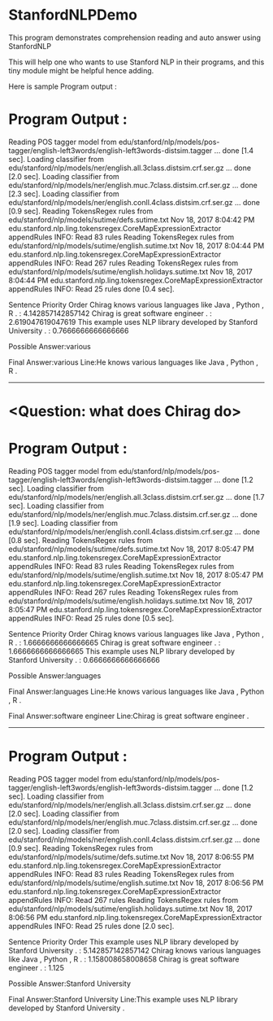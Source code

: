 
# StanfordNLPDemo
This program demonstrates comprehension reading and auto answer using StanfordNLP

This will help one who wants to use Stanford NLP in their programs, and this tiny module might be helpful hence adding.

Here is sample Program output :

# <Question : What software languages Chirag know>

# Program Output :

Reading POS tagger model from edu/stanford/nlp/models/pos-tagger/english-left3words/english-left3words-distsim.tagger ... done [1.4 sec].
Loading classifier from edu/stanford/nlp/models/ner/english.all.3class.distsim.crf.ser.gz ... done [2.0 sec].
Loading classifier from edu/stanford/nlp/models/ner/english.muc.7class.distsim.crf.ser.gz ... done [2.3 sec].
Loading classifier from edu/stanford/nlp/models/ner/english.conll.4class.distsim.crf.ser.gz ... done [0.9 sec].
Reading TokensRegex rules from edu/stanford/nlp/models/sutime/defs.sutime.txt
Nov 18, 2017 8:04:42 PM edu.stanford.nlp.ling.tokensregex.CoreMapExpressionExtractor appendRules
INFO: Read 83 rules
Reading TokensRegex rules from edu/stanford/nlp/models/sutime/english.sutime.txt
Nov 18, 2017 8:04:44 PM edu.stanford.nlp.ling.tokensregex.CoreMapExpressionExtractor appendRules
INFO: Read 267 rules
Reading TokensRegex rules from edu/stanford/nlp/models/sutime/english.holidays.sutime.txt
Nov 18, 2017 8:04:44 PM edu.stanford.nlp.ling.tokensregex.CoreMapExpressionExtractor appendRules
INFO: Read 25 rules
done [0.4 sec].

Sentence Priority Order
Chirag knows various languages like Java , Python , R . : 4.142857142857142
Chirag is great software engineer . : 2.619047619047619
This example uses NLP library developed by Stanford University . : 0.7666666666666666

Possible Answer:various

Final Answer:various
Line:He knows various languages like Java , Python , R .

------------------------------------------------------------------------------------------------

# <Question: what does Chirag do>

# Program Output :

Reading POS tagger model from edu/stanford/nlp/models/pos-tagger/english-left3words/english-left3words-distsim.tagger ... done [1.2 sec].
Loading classifier from edu/stanford/nlp/models/ner/english.all.3class.distsim.crf.ser.gz ... done [1.7 sec].
Loading classifier from edu/stanford/nlp/models/ner/english.muc.7class.distsim.crf.ser.gz ... done [1.9 sec].
Loading classifier from edu/stanford/nlp/models/ner/english.conll.4class.distsim.crf.ser.gz ... done [0.8 sec].
Reading TokensRegex rules from edu/stanford/nlp/models/sutime/defs.sutime.txt
Nov 18, 2017 8:05:47 PM edu.stanford.nlp.ling.tokensregex.CoreMapExpressionExtractor appendRules
INFO: Read 83 rules
Reading TokensRegex rules from edu/stanford/nlp/models/sutime/english.sutime.txt
Nov 18, 2017 8:05:47 PM edu.stanford.nlp.ling.tokensregex.CoreMapExpressionExtractor appendRules
INFO: Read 267 rules
Reading TokensRegex rules from edu/stanford/nlp/models/sutime/english.holidays.sutime.txt
Nov 18, 2017 8:05:47 PM edu.stanford.nlp.ling.tokensregex.CoreMapExpressionExtractor appendRules
INFO: Read 25 rules
done [0.5 sec].

Sentence Priority Order
Chirag knows various languages like Java , Python , R . : 1.6666666666666665
Chirag is great software engineer . : 1.6666666666666665
This example uses NLP library developed by Stanford University . : 0.6666666666666666

Possible Answer:languages

Final Answer:languages
Line:He knows various languages like Java , Python , R .

Final Answer:software engineer
Line:Chirag is great software engineer .

------------------------------------------------------------------------------------------------

# <Question : Who developed the library of NLP used here>

# Program Output :

Reading POS tagger model from edu/stanford/nlp/models/pos-tagger/english-left3words/english-left3words-distsim.tagger ... done [1.2 sec].
Loading classifier from edu/stanford/nlp/models/ner/english.all.3class.distsim.crf.ser.gz ... done [2.0 sec].
Loading classifier from edu/stanford/nlp/models/ner/english.muc.7class.distsim.crf.ser.gz ... done [2.0 sec].
Loading classifier from edu/stanford/nlp/models/ner/english.conll.4class.distsim.crf.ser.gz ... done [0.9 sec].
Reading TokensRegex rules from edu/stanford/nlp/models/sutime/defs.sutime.txt
Nov 18, 2017 8:06:55 PM edu.stanford.nlp.ling.tokensregex.CoreMapExpressionExtractor appendRules
INFO: Read 83 rules
Reading TokensRegex rules from edu/stanford/nlp/models/sutime/english.sutime.txt
Nov 18, 2017 8:06:56 PM edu.stanford.nlp.ling.tokensregex.CoreMapExpressionExtractor appendRules
INFO: Read 267 rules
Reading TokensRegex rules from edu/stanford/nlp/models/sutime/english.holidays.sutime.txt
Nov 18, 2017 8:06:56 PM edu.stanford.nlp.ling.tokensregex.CoreMapExpressionExtractor appendRules
INFO: Read 25 rules
done [2.0 sec].

Sentence Priority Order
This example uses NLP library developed by Stanford University . : 5.142857142857142
Chirag knows various languages like Java , Python , R . : 1.158008658008658
Chirag is great software engineer . : 1.125

Possible Answer:Stanford University

Final Answer:Stanford University
Line:This example uses NLP library developed by Stanford University .

